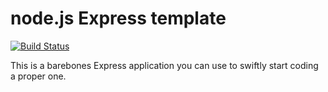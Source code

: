 # node.js Express template
[![Build Status](https://travis-ci.org/zuzak/skeleton-express.svg?branch=master)](https://travis-ci.org/zuzak/skeleton-express)

This is a barebones Express application you can use to swiftly start
coding a proper one.

